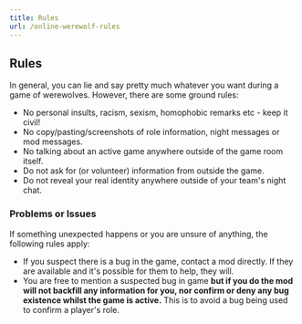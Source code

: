 ```yaml
---
title: Rules
url: /online-werewolf-rules
---
```


## Rules

In general, you can lie and say pretty much whatever you want during a game of werewolves. However, there are some ground rules:

- No personal insults, racism, sexism, homophobic remarks etc - keep it civil!
- No copy/pasting/screenshots of role information, night messages or mod messages.
- No talking about an active game anywhere outside of the game room itself.
- Do not ask for (or volunteer) information from outside the game.
- Do not reveal your real identity anywhere outside of your team's night chat.

### Problems or Issues

If something unexpected happens or you are unsure of anything, the following rules apply:

- If you suspect there is a bug in the game, contact a mod directly. If they are available and it's possible for them to help, they will.
- You are free to mention a suspected bug in game **but if you do the mod will not backfill any information for you, nor confirm or deny any bug existence whilst the game is active.** This is to avoid a bug being used to confirm a player's role.
